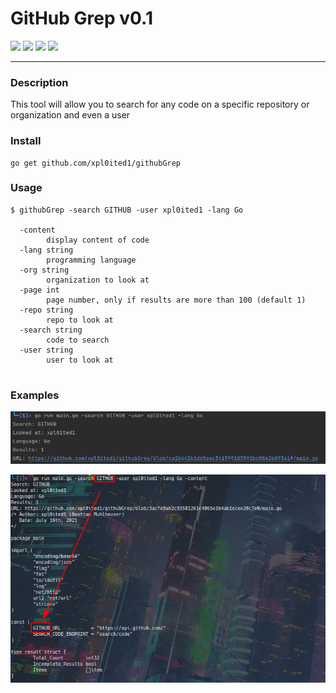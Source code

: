 # GitHub Grep v0.1
![](https://img.shields.io/maintenance/yes/2021?style=plastic) 
![](https://img.shields.io/github/languages/top/xpl0ited1/githubGrep?style=plastic)
![](https://img.shields.io/github/issues/xpl0ited1/githubGrep?style=plastic)
![](https://img.shields.io/github/license/xpl0ited1/githubGrep?style=plastic)

<hr/>

### Description

This tool will allow you to search for any code on a specific repository or organization and even a user

### Install

```
go get github.com/xpl0ited1/githubGrep
```

### Usage

```
$ githubGrep -search GITHUB -user xpl0ited1 -lang Go

  -content
        display content of code
  -lang string
        programming language
  -org string
        organization to look at
  -page int
        page number, only if results are more than 100 (default 1)
  -repo string
        repo to look at
  -search string
        code to search
  -user string
        user to look at


```

### Examples

![img.png](img.png)

![img_1.png](img_1.png)